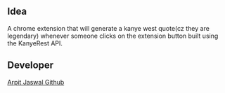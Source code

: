 ## Idea
A chrome extension that will generate a kanye west quote(cz they are legendary) whenever someone clicks on the extension button built using the KanyeRest API.

## Developer
[Arpit Jaswal Github](https://github.com/arpitjaswal)